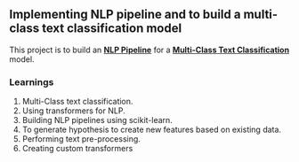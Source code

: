 ## Implementing NLP pipeline and to build a multi-class text classification model<br/>

This project is to build an <ins>**NLP Pipeline**</ins> for a <ins>**Multi-Class Text Classification**</ins> model.

### Learnings<br/>
1. Multi-Class text classification.<br/>
2. Using transformers for NLP.
3. Building NLP pipelines using scikit-learn.<br/>
4. To generate hypothesis to create new features based on existing data.<br/>
5. Performing text pre-processing.<br/>
6. Creating custom transformers<br/>
